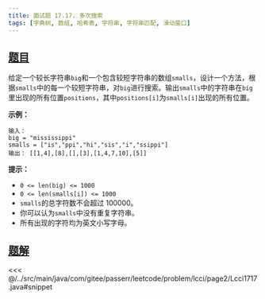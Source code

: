 ```yaml
---
title: 面试题 17.17. 多次搜索
tags: [字典树, 数组, 哈希表, 字符串, 字符串匹配, 滑动窗口]
---
```



## [题目](https://leetcode.cn/problems/multi-search-lcci/)
给定一个较长字符串`big`和一个包含较短字符串的数组`smalls`，设计一个方法，根据`smalls`中的每一个较短字符串，对`big`进行搜索。输出`smalls`中的字符串在`big`里出现的所有位置`positions`，其中`positions[i]`为`smalls[i]`出现的所有位置。

**示例：**

```
输入：
big = "mississippi"
smalls = ["is","ppi","hi","sis","i","ssippi"]
输出： [[1,4],[8],[],[3],[1,4,7,10],[5]]
```

**提示：**

* `0 <= len(big) <= 1000`
* `0 <= len(smalls[i]) <= 1000`
* `smalls`的总字符数不会超过 100000。
* 你可以认为`smalls`中没有重复字符串。
* 所有出现的字符均为英文小写字母。


## [题解](https://github.com/PasseRR/JavaLeetCode/blob/master/src/main/java/com/gitee/passerr/leetcode/problem/lcci/page2/Lcci1717.java)

<<< @/../src/main/java/com/gitee/passerr/leetcode/problem/lcci/page2/Lcci1717.java#snippet
